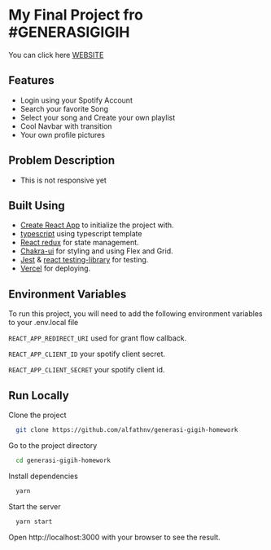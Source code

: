 # My Final Project fro #GENERASIGIGIH

You can click here [WEBSITE](https://alfath-yabb.vercel.app)

## Features
- Login using your Spotify Account
- Search your favorite Song
- Select your song and Create your own playlist
- Cool Navbar with transition
- Your own profile pictures

## Problem Description
- This is not responsive yet

## Built Using

- [Create React App](https://create-react-app.dev/) to initialize the project with.
- [typescript](https://typescriptlang.org) using typescript template
- [React redux](https://react-redux.js.org/) for state management.
- [Chakra-ui](https://chakra-ui.com/docs/getting-started) for styling and using Flex and Grid.
- [Jest](https://jestjs.io/) & [react testing-library](https://testing-library.com/) for testing.
- [Vercel](https://vercel.com/) for deploying.

## Environment Variables

To run this project, you will need to add the following environment variables to your .env.local file

`REACT_APP_REDIRECT_URI` used for grant flow callback.

`REACT_APP_CLIENT_ID` your spotify client secret.

`REACT_APP_CLIENT_SECRET` your spotify client id.

## Run Locally

Clone the project

```bash
  git clone https://github.com/alfathnv/generasi-gigih-homework
```

Go to the project directory

```bash
  cd generasi-gigih-homework
```

Install dependencies

```bash
  yarn
```

Start the server

```bash
  yarn start
```

Open http://localhost:3000 with your browser to see the result.
